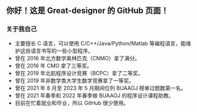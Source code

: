 ## 你好！这是 Great-designer 的 GitHub 页面！

### 关于我自己

* 主要擅长 C 语言，可以使用 C/C++/Java/Python/Matlab 等编程语言，能维护这些语言书写的一些小型程序。
* 曾在 2016 年北方数学奥林匹克（CNMO）拿了满分。
* 曾在 2016 年 CMO 拿了三等奖。
* 曾在 2019 年北航程序设计竞赛（BCPC）拿了二等奖。
* 曾在 2019 年非数学类大学生数学竞赛拿了一等奖。
* 曾在 2021 年 8 月至 2023 年 5 月期间位列 BUAAOJ 榜单过题数第一名。
* 曾在 2021 年春季和 2022 年春季做 BUAAOJ 的程序设计课程助教。
* 目前在忙着就业和毕业，所以 GitHub 很少使用。

